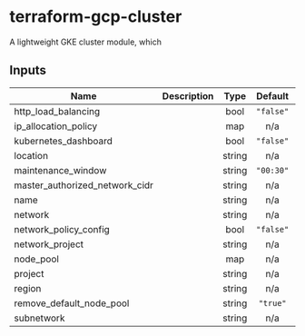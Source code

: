 
# terraform-gcp-cluster

A lightweight GKE cluster module, which 

<!-- BEGINNING OF PRE-COMMIT-TERRAFORM DOCS HOOK -->
## Inputs

| Name | Description | Type | Default | Required |
|------|-------------|:----:|:-----:|:-----:|
| http\_load\_balancing |  | bool | `"false"` | no |
| ip\_allocation\_policy |  | map | n/a | yes |
| kubernetes\_dashboard |  | bool | `"false"` | no |
| location |  | string | n/a | yes |
| maintenance\_window |  | string | `"00:30"` | no |
| master\_authorized\_network\_cidr |  | string | n/a | yes |
| name |  | string | n/a | yes |
| network |  | string | n/a | yes |
| network\_policy\_config |  | bool | `"false"` | no |
| network\_project |  | string | n/a | yes |
| node\_pool |  | map | n/a | yes |
| project |  | string | n/a | yes |
| region |  | string | n/a | yes |
| remove\_default\_node\_pool |  | string | `"true"` | no |
| subnetwork |  | string | n/a | yes |

<!-- END OF PRE-COMMIT-TERRAFORM DOCS HOOK -->
